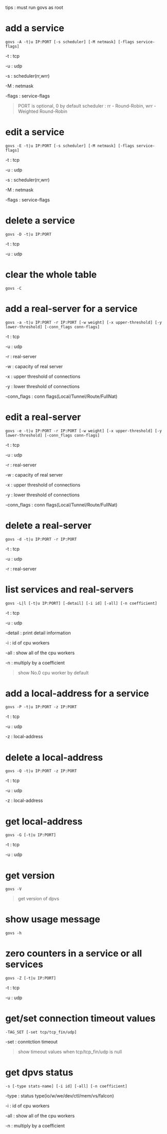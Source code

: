 
tips : must run govs as root

# add a service
```
govs -A -t|u IP:PORT [-s scheduler] [-M netmask] [-flags service-flags]
```
-t : tcp

-u : udp

-s : scheduler(rr,wrr)

-M : netmask

-flags : service-flags

> PORT is optional, 0 by default
> scheduler : rr - Round-Robin, wrr - Weighted Round-Robin


# edit a service
```
govs -E -t|u IP:PORT [-s scheduler] [-M netmask] [-flags service-flags]
```
-t : tcp

-u : udp

-s : scheduler(rr,wrr)

-M : netmask

-flags : service-flags


# delete a service
```
govs -D -t|u IP:PORT
```
-t : tcp

-u : udp


# clear the whole table
```
govs -C
```


# add a real-server for a service
```
govs -a -t|u IP:PORT -r IP:PORT [-w weight] [-x upper-threshold] [-y lower-threshold] [-conn_flags conn-flags]
```
-t : tcp

-u : udp

-r : real-server

-w : capacity of real server

-x : upper threshold of connections

-y : lower threshold of connections

-conn_flags : conn flags(Local/Tunnel/Route/FullNat)


# edit a real-server
```
govs -e -t|u IP:PORT -r IP:PORT [-w weight] [-x upper-threshold] [-y lower-threshold] [-conn_flags conn-flags]
```
-t : tcp

-u : udp

-r : real-server

-w : capacity of real server

-x : upper threshold of connections

-y : lower threshold of connections

-conn_flags : conn flags(Local/Tunnel/Route/FullNat)


# delete a real-server
```
govs -d -t|u IP:PORT -r IP:PORT
```
-t : tcp

-u : udp

-r : real-server


# list services and real-servers
```
govs -L|l [-t|u IP:PORT] [-detail] [-i id] [-all] [-n coefficient]
```
-t : tcp

-u : udp

-detail : print detail information

-i : id of cpu workers

-all : show all of the cpu workers

-n : multiply by a coefficient

> show No.0 cpu worker by default


# add a local-address for a service
```
govs -P -t|u IP:PORT -z IP:PORT
```
-t : tcp

-u : udp

-z : local-address


# delete a local-address
```
govs -Q -t|u IP:PORT -z IP:PORT
```
-t : tcp

-u : udp

-z : local-address


# get local-address
```
govs -G [-t|u IP:PORT]
```
-t : tcp

-u : udp


# get version
```
govs -V
```
> get version of dpvs


# show usage message
```
govs -h
```


# zero counters in a service or all services
```
govs -Z [-t|u IP:PORT]
```
-t : tcp

-u : udp


# get/set connection timeout values
```
-TAG_SET [-set tcp/tcp_fin/udp]
```
-set : conntction timeout

> show timeout values when tcp/tcp_fin/udp is null


# get dpvs status
```
-s [-type stats-name] [-i id] [-all] [-n coefficient]
```
-type : status type(io/w/we/dev/ctl/mem/vs/falcon)

-i : id of cpu workers

-all : show all of the cpu workers

-n : multiply by a coefficient

